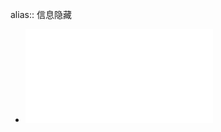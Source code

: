 alias:: 信息隐藏

- ![Information_Distribution_Aspects_of_Design_Methodo.pdf](../assets/Information_Distribution_Aspects_of_Design_Methodo_1650266569102_0.pdf)